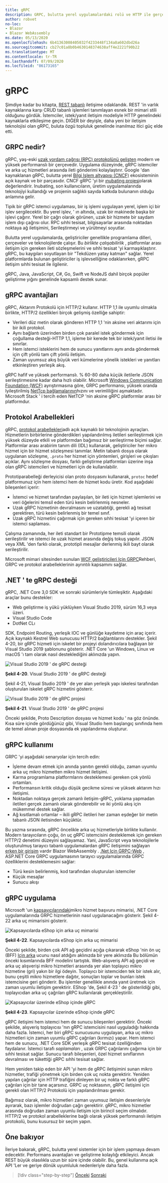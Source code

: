```yaml
---
title: gRPC
description: GRPC, bulutta yerel uygulamalardaki rolü ve HTTP ile gerçekleşen iletişimin nasıl farklı olduğunu öğrenin.
author: robvet
no-loc:
- Blazor
- Blazor WebAssembly
ms.date: 05/13/2020
ms.openlocfilehash: 6b41363008405032f4233448f134a8a602dbd26a
ms.sourcegitcommit: cb27c01a8b0b4630148374638aff4e2221f90b22
ms.translationtype: MT
ms.contentlocale: tr-TR
ms.lasthandoff: 07/09/2020
ms.locfileid: "86173165"
---
```

# <a name="grpc"></a>gRPC

Şimdiye kadar bu kitapta, [REST tabanlı](https://docs.microsoft.com/azure/architecture/best-practices/api-design) iletişime odaklandık. REST 'in varlık kaynaklarına karşı CRUD tabanlı işlemleri tanımlayan esnek bir mimari stili olduğunu gördük. İstemciler, istek/yanıt iletişim modeliyle HTTP genelindeki kaynaklarla etkileşime geçin. DIĞER bir deyişle, daha yeni bir iletişim teknolojisi olan gRPC, buluta özgü topluluk genelinde inanılmaz itici güç elde etti.

## <a name="what-is-grpc"></a>GRPC nedir?

gRPC, yaş-eski [uzak yordam çağrısı (RPC) protokolünü gelişten](https://en.wikipedia.org/wiki/Remote_procedure_call) modern ve yüksek performanslı bir çerçevedir. Uygulama düzeyinde, gRPC istemciler ve arka uç hizmetleri arasında ileti gönderimi kolaylaştırır. Google 'dan kaynaklanan gRPC, bulutta yerel [Bilgi Işlem altyapısı (CNCF)](https://www.cncf.io/) ekosisteminin açık kaynak ve bir parçasıdır. CNCF gRPC 'yi bir [ınubating projesi](https://github.com/cncf/toc/blob/master/process/graduation_criteria.adoc)olarak değerlendirir. Inubating, son kullanıcıların, üretim uygulamalarında teknolojiyi kullandığı ve projenin sağlıklı sayıda katkıda bulunanın olduğu anlamına gelir.

Tipik bir gRPC istemci uygulaması, bir iş işlemi uygulayan yerel, işlem içi bir işlev sergilecektir. Bu yerel işlev, ' ın altında, uzak bir makinede başka bir işlevi çağırır. Yerel bir çağrı olarak görünen, uzak bir hizmete bir saydam işlem dışı çağrısı olur. RPC sıhhi tesisat, bilgisayarlar arasında noktadan noktaya ağ iletişimini, Serileştirmeyi ve yürütmeyi soyutlar.

Bulutta yerel uygulamalarda, geliştiriciler genellikle programlama dilleri, çerçeveler ve teknolojilerde çalışır. Bu *birlikte çalışabilirlik* , platformlar arası iletişim için gereken ileti sözleşmelerini ve sıhhi tesisat 'yi karmaşıklaştırır.  gRPC, bu kaygıları soyutlayan bir "Tekdüzen yatay katman" sağlar. Yerel platformlarda bulunan geliştiriciler iş işlevselliğine odaklanırken, gRPC iletişim sıhhi tesisat ile ilgilenir.

gRPC, Java, JavaScript, C#, Go, Swift ve NodeJS dahil birçok popüler geliştirme yığını genelinde kapsamlı destek sunar.

## <a name="grpc-benefits"></a>gRPC avantajları

gRPC, Aktarım Protokolü için HTTP/2 kullanır. HTTP 1,1 ile uyumlu olmakla birlikte, HTTP/2 özellikleri birçok gelişmiş özelliğe sahiptir:

- Verileri düz metin olarak gönderen HTTP 1,1 'nin aksine veri aktarımı için bir ikili protokol.
- Aynı bağlantı üzerinden birden çok paralel istek göndermek için çoğullama desteği-HTTP 1,1, işleme bir kerede tek bir istek/yanıt iletisi ile sınırlar.
- Hem istemci isteklerini hem de sunucu yanıtlarını aynı anda göndermek için çift yönlü tam çift yönlü iletişim.
- Zaman uyumsuz akış büyük veri kümelerine yönelik istekleri ve yanıtları etkinleştiren yerleşik akış.

gRPC hafif ve yüksek performanslı. % 60-80 daha küçük iletilerle JSON serileştirmesine kadar daha hızlı olabilir. Microsoft [Windows Communication Foundation (WCF)](https://docs.microsoft.com/dotnet/framework/wcf/whats-wcf) ayrıştırmasına göre, GRPC performansı, yüksek oranda Iyileştirilmiş [NetTcp bağlamalarının](https://docs.microsoft.com/dotnet/api/system.servicemodel.nettcpbinding?view=netframework-4.8)hızını ve verimliliğini aşmaktadır. Microsoft Stack ' i tercih eden NetTCP 'nin aksine gRPC platformlar arası bir platformdur.

## <a name="protocol-buffers"></a>Protokol Arabellekleri

gRPC, [protokol arabellekleri](https://developers.google.com/protocol-buffers/docs/overview)adlı açık kaynaklı bir teknolojinin ayraçları. Hizmetlerin birbirlerine gönderdikleri yapılandırılmış iletileri serileştirmek için yüksek düzeyde etkili ve platformdan bağımsız bir serileştirme biçimi sağlar. Platformlar arası arabirim tanım dili (IDL) kullanarak, geliştiriciler her mikro hizmet için bir hizmet sözleşmesi tanımlar. Metin tabanlı dosya olarak uygulanan sözleşme, `.proto` her hizmet için yöntemleri, girişleri ve çıkışları açıklar. Aynı sözleşme dosyası, farklı geliştirme platformları üzerine inşa olan gRPC istemcileri ve hizmetleri için de kullanılabilir.

Prototiparabelleği derleyicisi olan proto dosyasını kullanarak, `protoc` hedef platformunuz için hem istemci hem de hizmet kodu üretir. Kod aşağıdaki bileşenleri içerir:

- İstemci ve hizmet tarafından paylaşılan, bir ileti için hizmet işlemlerini ve veri öğelerini temsil eden türü kesin belirlenmiş nesneler.
- Uzak gRPC hizmetinin devralmasını ve uzatabtiği, gerekli ağ tesisat gerektiren, türü kesin belirlenmiş bir temel sınıf.
- Uzak gRPC hizmetini çağırmak için gereken sıhhi tesisat 'yi içeren bir istemci saplaması.

Çalışma zamanında, her ileti standart bir Prototipme temsili olarak serileştirilir ve istemci ile uzak hizmet arasında değiş tokuş yapılır. JSON veya XML 'den farklı olarak, prototipli mesajlar derlenmiş ikili bayt olarak serileştirilir.

Microsoft mimari sitesinden sunulan [WCF geliştiricileri Için GRPC](https://docs.microsoft.com/dotnet/architecture/grpc-for-wcf-developers/)Rehberi, GRPC ve protokol arabelleklerinin ayrıntılı kapsamını sağlar.

## <a name="grpc-support-in-net"></a>.NET ' te gRPC desteği

gRPC, .NET Core 3,0 SDK ve sonraki sürümleriyle tümleşiktir. Aşağıdaki araçlar bunu destekler:

- Web geliştirme iş yükü yüklüyken Visual Studio 2019, sürüm 16,3 veya üzeri.
- Visual Studio Code
- DotNet CLı

SDK, Endpoint Routing, yerleşik IOC ve günlüğe kaydetme için araç içerir. Açık kaynaklı Kestrel Web sunucusu HTTP/2 bağlantılarını destekler. Şekil 4-20, bir gRPC hizmeti için iskelet bir projeyi dolandırıcılara bağlayan bir Visual Studio 2019 şablonunu gösterir. .NET Core 'un Windows, Linux ve macOS 'ı tam olarak nasıl desteklediğini aklınızda yapın.

![Visual Studio 2019 ' de gRPC desteği](./media/visual-studio-2019-grpc-template.png)

**Şekil 4-20**. Visual Studio 2019 ' de gRPC desteği
  
Şekil 4-21, Visual Studio 2019 ' de yer alan yerleşik yapı iskelesi tarafından oluşturulan iskelet gRPC hizmetini gösterir.  

![Visual Studio 2019 ' de gRPC projesi](./media/grpc-project.png  )

**Şekil 4-21**. Visual Studio 2019 ' de gRPC projesi

Önceki şekilde, Proto Description dosyası ve hizmet kodu ' na göz önünde. Kısa süre içinde gördüğünüz gibi, Visual Studio hem başlangıç sınıfında hem de temel alınan proje dosyasında ek yapılandırma oluşturur.

## <a name="grpc-usage"></a>gRPC kullanımı

GRPC 'yi aşağıdaki senaryolar için tercih edin:

- İşleme devam etmek için anında yanıtın gerekli olduğu, zaman uyumlu arka uç mikro hizmetten mikro hizmet iletişimi.
- Karma programlama platformlarını desteklemesi gereken çok yönlü ortamları.
- Performansın kritik olduğu düşük gecikme süresi ve yüksek aktarım hızı iletişimi.
- Noktadan noktaya gerçek zamanlı iletişim-gRPC, yoklama yapmadan iletileri gerçek zamanlı olarak gönderebilir ve iki yönlü akış için mükemmel destek sağlar.
- Ağ kısıtlamalı ortamlar – ikili gRPC iletileri her zaman eşdeğer bir metin tabanlı JSON iletisinden küçüktür.

Bu yazma sırasında, gRPC öncelikle arka uç hizmetleriyle birlikte kullanılır. Modern tarayıcıların çoğu, ön uç gRPC istemcisini desteklemek için gereken HTTP/2 denetimi düzeyini sağlayamaz. Yani, JavaScript veya teknolojilerle oluşturulmuş tarayıcı tabanlı uygulamalardan gRPC iletişimini sağlayan [erken bir girişim](https://devblogs.microsoft.com/aspnet/grpc-web-experiment/) vardır Blazor WebAssembly . [.Net Için GRPC-Web](https://github.com/grpc/grpc/blob/master/doc/PROTOCOL-WEB.md) , ASP.NET Core GRPC uygulamasının tarayıcı uygulamalarında GRPC özelliklerini desteklemesini sağlar:

- Türü kesin belirlenmiş, kod tarafından oluşturulan istemciler
- Küçük mesajlar
- Sunucu akışı

## <a name="grpc-implementation"></a>gRPC uygulama

Microsoft 'un [kapsayıcılarındaki](https://github.com/dotnet-architecture/eShopOnContainers)mikro hizmet başvuru mimarisi, .NET Core uygulamalarında GRPC hizmetlerinin nasıl uygulanacağını gösterir. Şekil 4-22 arka uç mimarisini gösterir.

![Kapsayıcılarda eShop için arka uç mimarisi](./media/eshop-with-aggregators.png)

**Şekil 4-22**. Kapsayıcılarda eShop için arka uç mimarisi

Önceki şekilde, birden çok API ağ geçidini açığa çıkararak eShop 'nin ön uç (BFF) [Için arka](https://docs.microsoft.com/azure/architecture/patterns/backends-for-frontends) ucunu nasıl atdığını aklınızda bir yere aklınızda Bu bölümün önceki kısımlarında BFF modelini tartıştık. Web-alışveriş API ağ geçidi ve arka uç alışverişi mikro hizmetleri arasında yer alan toplayıcı mikro hizmetine (gri) yakın bir ilgi ödeyin. Toplayıcı bir istemciden tek bir istek alır, bunu çeşitli mikro hizmetlere dağıtır, sonuçları toplar ve bunları istek istemcisine geri gönderir. Bu işlemler genellikle anında yanıt üretmek için zaman uyumlu iletişim gerektirir. EShop 'de, Şekil 4-23 ' de gösterildiği gibi, toplayıcıdan arka uç çağrıları gRPC kullanılarak gerçekleştirilir.

![Kapsayıcılar üzerinde eShop içinde gRPC](./media/grpc-implementation.png)

**Şekil 4-23**. Kapsayıcılar üzerinde eShop içinde gRPC

gRPC iletişimi hem istemci hem de sunucu bileşenleri gerektirir. Önceki şekilde, alışveriş toplayıcısı 'nın gRPC istemcisini nasıl uyguladığı hakkında daha fazla. İstemci, her biri gRPC sunucusunu uygulayan, arka uç mikro hizmetleri için zaman uyumlu gRPC çağrıları (kırmızı) yapar. Hem istemci hem de sunucu, .NET Core SDK yerleşik gRPC tesisat özelliğinden faydalanır. İstemci tarafı *saplamaları* , uzak GRPC çağrılarını çağırma için bir sıhhi tesisat sağlar. Sunucu tarafı bileşenleri, özel hizmet sınıflarının devralması ve tükettiği gRPC sıhhi tesisat sağlar.

Hem yeniden takip eden bir API 'yi hem de gRPC iletişimini sunan mikro hizmetler, trafiği yönetmek için birden çok uç nokta gerektirir. Yeniden yapılan çağrılar için HTTP trafiğini dinleyen bir uç nokta ve farklı gRPC çağrıları için bir tane açarsınız. GRPC uç noktasının, gRPC iletişimi için gerekli olan HTTP/2 Protokolü için yapılandırılması gerekir.

Bağımsız olarak, mikro hizmetleri zaman uyumsuz iletişim desenleriyle ayırarak, bazı işlemler doğrudan çağrı gerektirir. gRPC, mikro hizmetler arasında doğrudan zaman uyumlu iletişim için birincil seçim olmalıdır. HTTP/2 ve protokol arabelleklerine bağlı olarak yüksek performanslı iletişim protokolü, bunu kusursuz bir seçim yapın.

## <a name="looking-ahead"></a>Öne bakıyor

İleriye bakarak, gRPC, bulutta yerel sistemler için bir işlem yapmaya devam edecektir. Performans avantajları ve geliştirme kolaylığı etkileyici. Ancak REST büyük olasılıkla uzun bir süre içinde olabilir. Bu, genel kullanıma açık API 'Ler ve geriye dönük uyumluluk nedenleriyle daha fazla.

>[!div class="step-by-step"]
>[Önceki](service-to-service-communication.md) 
> [Sonraki](service-mesh-communication-infrastructure.md)
